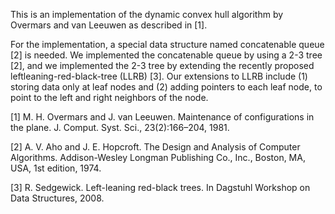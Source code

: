 This is an implementation of the dynamic convex hull algorithm by Overmars and van Leeuwen as described in [1].

For the implementation, a special data structure named concatenable queue [2] is needed. We implemented the concatenable queue by using a 2-3 tree [2], and we implemented the 2-3 tree by extending the recently proposed leftleaning-red-black-tree (LLRB) [3]. Our extensions to LLRB include (1) storing data only at leaf nodes and (2) adding pointers to each leaf node, to point to the left and right neighbors of the node.

[1] M. H. Overmars and J. van Leeuwen. Maintenance of configurations in the plane. J. Comput. Syst. Sci., 23(2):166–204, 1981.

[2] A. V. Aho and J. E. Hopcroft. The Design and Analysis of Computer Algorithms. Addison-Wesley Longman Publishing Co., Inc., Boston, MA, USA, 1st edition, 1974.

[3] R. Sedgewick. Left-leaning red-black trees. In Dagstuhl Workshop on Data Structures, 2008.
